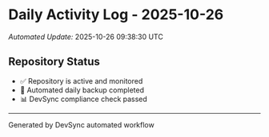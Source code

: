 # Daily Activity Log - 2025-10-26

*Automated Update:* 2025-10-26 09:38:30 UTC

## Repository Status
- ✅ Repository is active and monitored
- 🔄 Automated daily backup completed
- 📊 DevSync compliance check passed

---
Generated by DevSync automated workflow
